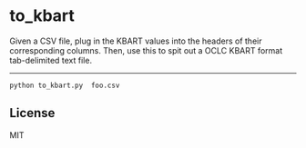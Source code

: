 to_kbart
=====

Given a CSV file, plug in the KBART values into the headers of their corresponding columns. Then, use this to spit out a OCLC KBART format tab-delimited text file. 

-----

    python to_kbart.py  foo.csv

License
-----
MIT
